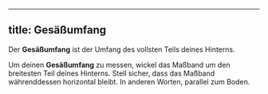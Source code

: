 ***

## title: Gesäßumfang

Der **Gesäßumfang** ist der Umfang des vollsten Teils deines Hinterns.

Um deinen **Gesäßumfang** zu messen, wickel das Maßband um den breitesten Teil deines Hinterns. Stell sicher, dass das Maßband währenddessen horizontal bleibt. In anderen Worten, parallel zum Boden.
